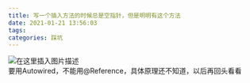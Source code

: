 ```yaml
---
title: 写一个插入方法的时候总是空指针，但是明明有这个方法
date: 2021-01-21 13:56:03
tags: 
categories: 踩坑
---
```


<!--more-->

![在这里插入图片描述](https://img-blog.csdnimg.cn/20210121135515311.png?x-oss-process=image/watermark,type_ZmFuZ3poZW5naGVpdGk,shadow_10,text_aHR0cHM6Ly9ibG9nLmNzZG4ubmV0L3FxXzIxMDQwNTU5,size_16,color_FFFFFF,t_70)  
要用Autowired，不能用\@Reference，具体原理还不知道，以后再回头看看